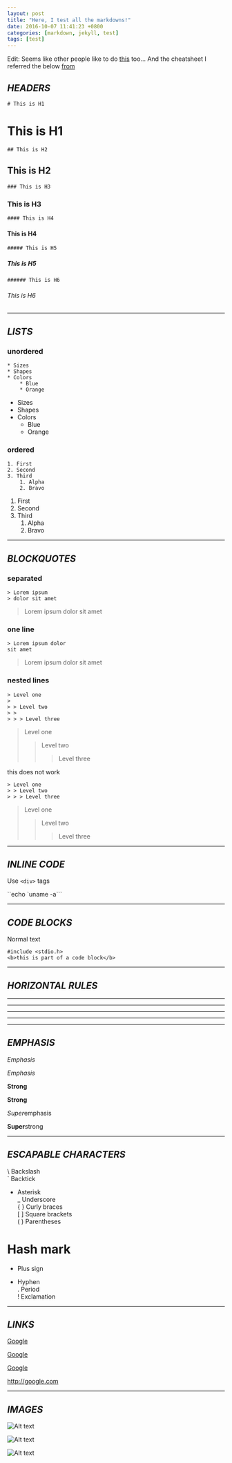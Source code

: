 ```yaml
---
layout: post
title: "Here, I test all the markdowns!"
date: 2016-10-07 11:41:23 +0800
categories: [markdown, jekyll, test]
tags: [test]
---
```


Edit: Seems like other people like to do [this](https://github.com/adam-p/markdown-here/wiki/Markdown-Cheatsheet) too...
And the cheatsheet I referred the below [from](http://packetlife.net/media/library/16/Markdown.pdf)

## <i>HEADERS</i>

	# This is H1

# This is H1


	## This is H2

## This is H2


	### This is H3

### This is H3


	#### This is H4

#### This is H4


	##### This is H5

##### This is H5


	###### This is H6

###### This is H6


* * *


## <i>LISTS</i>

### unordered

	* Sizes
	* Shapes
	* Colors
		* Blue
		* Orange


* Sizes
* Shapes
* Colors
	* Blue
	* Orange

### ordered

	1. First
	2. Second
	3. Third
		1. Alpha
		2. Bravo

1. First
2. Second
3. Third
	1. Alpha
	2. Bravo


* * *


## <i>BLOCKQUOTES</i>

### separated
	> Lorem ipsum
	> dolor sit amet

> Lorem ipsum
> dolor sit amet  
  


### one line
	> Lorem ipsum dolor
	sit amet

> Lorem ipsum dolor
sit amet
  
  

### nested lines
	> Level one
	>
	> > Level two
	> >
	> > > Level three

> Level one
>
> > Level two
> >
> > > Level three

this does not work

	> Level one
	> > Level two
	> > > Level three

> Level one
> > Level two
> > > Level three

* * *


## <i>INLINE CODE</i>

Use `<div>` tags

``echo `uname -a```


* * *


## <i>CODE BLOCKS</i>

Normal text

	#include <stdio.h>
	<b>this is part of a code block</b>


* * *


## <i>HORIZONTAL RULES</i>

* * *
***
- - -
---


* * *


## <i>EMPHASIS</i>

*Emphasis*

_Emphasis_

**Strong**

__Strong__

*Super*emphasis

**Super**strong


* * *


## <i>ESCAPABLE CHARACTERS</i>

\ Backslash  
` Backtick  
* Asterisk  
_ Underscore  
{ } Curly braces  
[ ] Square brackets  
( ) Parentheses  
# Hash mark  
+ Plus sign  
- Hyphen  
. Period  
! Exclamation  


* * *


## <i>LINKS</i>

[Google](http://google.com/)

[Google](http://google.com/ "Search")

[google]: http://google.com/ "Search"

[Google][google]

<http://google.com>


* * *


## <i>IMAGES</i>

![Alt text](/path/to/img.jpg)

![Alt text](/path/to/img.jpg "Title")

[img1]: /path/to/img.jpg "Title"

![Alt text][img1]